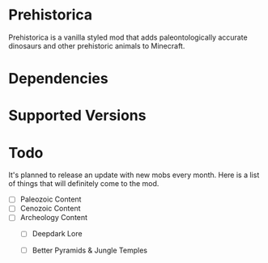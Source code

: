 # Prehistorica
Prehistorica is a vanilla styled mod that adds paleontologically accurate dinosaurs and other prehistoric animals to Minecraft.

# Dependencies

# Supported Versions 

# Todo
It's planned to release an update with new mobs every month.  Here is a list of things that will definitely come to the mod.
- [ ] Paleozoic Content
- [ ] Cenozoic Content
- [ ] Archeology Content
   - [ ] Deepdark Lore
   - [ ] Better Pyramids & Jungle Temples


